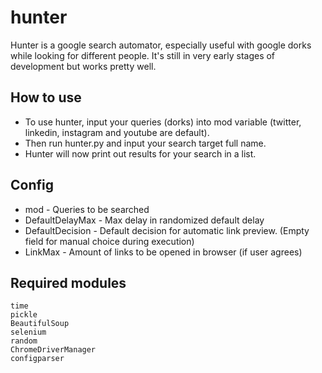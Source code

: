 # hunter
Hunter is a google search automator, especially useful with google dorks while looking for different people. It's still in very early stages of development but works pretty well.

## How to use
+ To use hunter, input your queries (dorks) into mod variable (twitter, linkedin, instagram and youtube are default). 
+ Then run hunter.py and input your search target full name.
+ Hunter will now print out results for your search in a list.

## Config
+ mod - Queries to be searched
+ DefaultDelayMax - Max delay in randomized default delay
+ DefaultDecision - Default decision for automatic link preview. (Empty field for manual choice during execution)
+ LinkMax - Amount of links to be opened in browser (if user agrees)

## Required modules
```
time
pickle
BeautifulSoup
selenium 
random 
ChromeDriverManager
configparser
```

